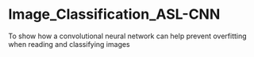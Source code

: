 # Image_Classification_ASL-CNN
To show how a convolutional neural network can help prevent overfitting when reading and classifying images
